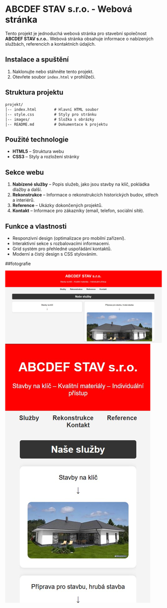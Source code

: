 # ABCDEF STAV s.r.o. - Webová stránka

Tento projekt je jednoduchá webová stránka pro stavební společnost **ABCDEF STAV s.r.o.**. Webová stránka obsahuje informace o nabízených službách, referencích a kontaktních údajích.

## Instalace a spuštění
1. Naklonujte nebo stáhněte tento projekt.
2. Otevřete soubor `index.html` v prohlížeči.

## Struktura projektu

```
projekt/
│-- index.html        # Hlavní HTML soubor
│-- style.css         # Styly pro stránku
│-- images/           # Složka s obrázky
│-- README.md         # Dokumentace k projektu
```

## Použité technologie
- **HTML5** – Struktura webu
- **CSS3** – Styly a rozložení stránky

## Sekce webu

1. **Nabízené služby** – Popis služeb, jako jsou stavby na klíč, pokládka dlažby a další.
2. **Rekonstrukce** – Informace o rekonstrukcích historických budov, střech a interiérů.
3. **Reference** – Ukázky dokončených projektů.
4. **Kontakt** – Informace pro zákazníky (email, telefon, sociální sítě).

## Funkce a vlastnosti
- Responzivní design (optimalizace pro mobilní zařízení).
- Interaktivní sekce s rozbalovacími informacemi.
- Grid systém pro přehledné uspořádání kontaktů.
- Moderní a čistý design s CSS stylováním.

##fotografie

![obrázek hezkého webu stavební společnosti z počítače](images/pc_fotka.jpg) 
![obrázek hezkého webu stavební společnosti z telefonu](images/telefon_fotka.jpg)

